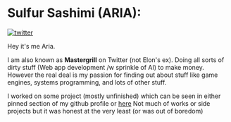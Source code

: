 # Sulfur Sashimi (ARIA):
[![twitter](https://img.shields.io/badge/X-black.svg?logo=X&logoColor=white)](https://x.com/ariakh55)

Hey it's me Aria.

I am also known as **Mastergrill** on Twitter (not Elon's ex). Doing all sorts of dirty stuff (Web app development /w sprinkle of AI) to make money.
However the real deal is my passion for finding out about stuff like game engines, systems programming, and lots of other stuff.

I worked on some project (mostly unfinished) which can be seen in either pinned section of my github profile or [here](https://sulfursashimi.tech/projects)
Not much of works or side projects but it was honest at the very least (or was out of boredom)

